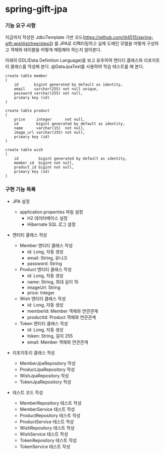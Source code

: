 # spring-gift-jpa

### 기능 요구 사항

지금까지 작성한 JdbcTemplate 기반 코드(https://github.com/jjt4515/spring-gift-wishlist/tree/step3) 를 
JPA로 리팩터링하고 실제 도메인 모델을 어떻게 구성하고 객체와 테이블을 어떻게 매핑해야 하는지 알아본다.

아래의 DDL(Data Definition Language)을 보고 유추하여 엔티티 클래스와 리포지토리 클래스를 작성해 본다.
@DataJpaTest를 사용하여 학습 테스트를 해 본다.

```
create table member
(
    id       bigint generated by default as identity,
    email    varchar(255) not null unique,
    password varchar(255) not null,
    primary key (id)
)
```

```
create table product
(
    price     integer      not null,
    id        bigint generated by default as identity,
    name      varchar(15)  not null,
    image_url varchar(255) not null,
    primary key (id)
)
```

```
create table wish
(
    id         bigint generated by default as identity,
    member_id  bigint not null,
    product_id bigint not null,
    primary key (id)
)
```

### 구현 기능 목록

- JPA 설정
  - application.properties 파일 설정
    - H2 데이터베이스 설정
    - Hibernate SQL 로그 설정

- 엔티티 클래스 작성
  - Member 엔티티 클래스 작성
    - id: Long, 자동 생성
    - email: String, 유니크
    - password: String
  - Product 엔티티 클래스 작성
    - id: Long, 자동 생성
    - name: String, 최대 길이 15
    - imageUrl: String
    - price: Integer
  - Wish 엔티티 클래스 작성
    - id: Long, 자동 생성
    - memberId: Member 객체와 연관관계
    - productId: Product 객체와 연관관계
  - Token 엔티티 클래스 작성
    - id: Long, 자동 생성
    - token: String, 길이 255
    - email: Member 객체와 연관관계
      
- 리포지토리 클래스 작성
  - MemberJpaRepository 작성
  - ProductJpaRepository 작성
  - WishJpaRepository 작성
  - TokenJpaRepository 작성

- 테스트 코드 작성
  - MemberRepository 테스트 작성
  - MemberService 테스트 작성
  - ProductRepository 테스트 작성
  - ProductService 테스트 작성
  - WishRepository 테스트 작성
  - WishService 테스트 작성
  - TokenRepository 테스트 작성
  - TokenService 테스트 작성
